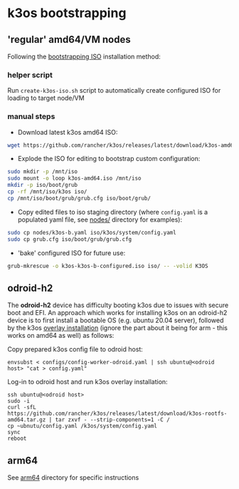 # k3os bootstrapping

## 'regular' amd64/VM nodes

Following the [bootstrapping ISO](https://github.com/rancher/k3os#remastering-iso) installation method:

### helper script

Run `create-k3os-iso.sh` script to automatically create configured ISO for loading to target node/VM

### manual steps

* Download latest k3os amd64 ISO:

```sh
wget https://github.com/rancher/k3os/releases/latest/download/k3os-amd64.iso
```

* Explode the ISO for editing to bootstrap custom configuration:

```sh
sudo mkdir -p /mnt/iso
sudo mount -o loop k3os-amd64.iso /mnt/iso
mkdir -p iso/boot/grub
cp -rf /mnt/iso/k3os iso/
cp /mnt/iso/boot/grub/grub.cfg iso/boot/grub/
```

* Copy edited files to iso staging directory (where `config.yaml` is a populated yaml file, see [nodes/](nodes/) directory for examples):

```sh
sudo cp nodes/k3os-b.yaml iso/k3os/system/config.yaml
sudo cp grub.cfg iso/boot/grub/grub.cfg
```

* 'bake' configured ISO for future use:

```sh
grub-mkrescue -o k3os-k3os-b-configured.iso iso/ -- -volid K3OS
```

## odroid-h2

The **odroid-h2** device has difficulty booting k3os due to issues with secure boot and EFI.  An approach which works for installing k3os on an odroid-h2 device is to first install a bootable OS (e.g. ubuntu 20.04 server), followed by the k3os [overlay installation](https://github.com/rancher/k3os#arm-overlay-installation) (ignore the part about it being for arm - this works on amd64 as well) as follows:

Copy prepared k3os config file to odroid host:

```shell
envsubst < configs/config-worker-odroid.yaml | ssh ubuntu@<odroid host> "cat > config.yaml"
```

Log-in to odroid host and run k3os overlay installation:

```shell
ssh ubuntu@<odroid host>
sudo -i
curl -sfL https://github.com/rancher/k3os/releases/latest/download/k3os-rootfs-amd64.tar.gz | tar zxvf - --strip-components=1 -C /
cp ~ubnutu/config.yaml /k3os/system/config.yaml
sync
reboot
```

## arm64

See [arm64](arm64/) directory for specific instructions

